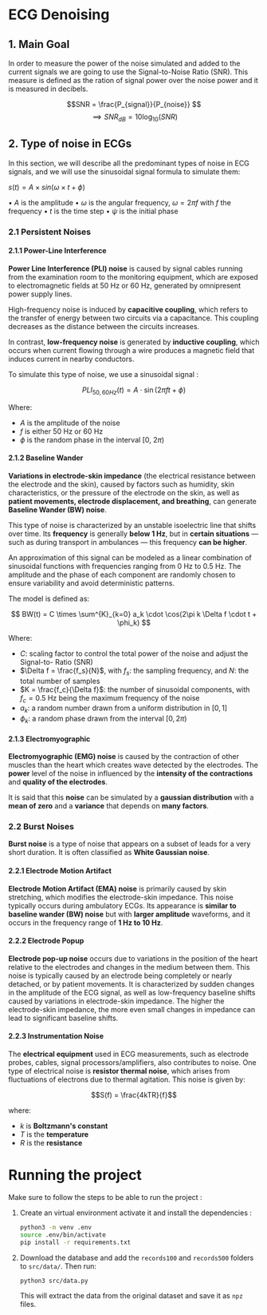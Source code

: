 # ECG Denoising

## 1. Main Goal

In order to measure the power of the noise simulated and added to the current signals we are going to use the Signal-to-Noise Ratio (SNR). This measure is defined as the ration of signal power over the noise power and it is measured in decibels.

$$SNR = \frac{P_{signal}}{P_{noise}} $$
$$\implies {SNR}_{dB} = 10\log _{10}(SNR)$$

## 2. Type of noise in ECGs

In this section, we will describe all the predominant types of noise in ECG signals, and we will use the sinusoidal signal formula to simulate them:

$s(t)=A×sin⁡(\omega \times t+\phi)$

• $A$ is the amplitude
• $\omega$ is the angular frequency, $\omega = 2\pi f$ with $f$ the frequency
• $t$ is the time step
• $\psi$ is the initial phase
### 2.1 Persistent Noises

#### 2.1.1 Power-Line Interference  

**Power Line Interference (PLI) noise** is caused by signal cables running from the examination room to the monitoring equipment, which are exposed to electromagnetic fields at 50 Hz or 60 Hz, generated by omnipresent power supply lines.

High-frequency noise is induced by **capacitive coupling**, which refers to the transfer of energy between two circuits via a capacitance. This coupling decreases as the distance between the circuits increases.

In contrast, **low-frequency noise** is generated by **inductive coupling**, which occurs when current flowing through a wire produces a magnetic field that induces current in nearby conductors.

To simulate this type of noise, we use a sinusoidal signal :

$$
PLI_{50,60Hz}(t) = A \cdot \sin(2\pi f t + \phi)
$$

Where:

- $A$ is the amplitude of the noise  
- $f$ is either 50 Hz or 60 Hz  
- $\phi$ is the random phase in the interval $[0,\ 2\pi)$


#### 2.1.2 Baseline Wander  

**Variations in electrode-skin impedance** (the electrical resistance between the electrode and the skin), caused by factors such as humidity, skin characteristics, or the pressure of the electrode on the skin, as well as **patient movements, electrode displacement, and breathing**, can generate **Baseline Wander (BW) noise**.

This type of noise is characterized by an unstable isoelectric line that shifts over time. Its **frequency** is generally **below 1 Hz**, but in **certain situations** — such as during transport in ambulances — this frequency **can be higher**.

An approximation of this signal can be modeled as a linear combination of sinusoidal functions with frequencies ranging from 0 Hz to 0.5 Hz. The amplitude and the phase of each component are randomly chosen to ensure variability and avoid deterministic patterns.

The model is defined as:

$$
BW(t) = C \times \sum^{K}_{k=0} a_k \cdot \cos(2\pi k \Delta f \cdot t + \phi_k)
$$

Where:

- $C$: scaling factor to control the total power of the noise and adjust the Signal-to- Ratio (SNR)  
- $\Delta f = \frac{f_s}{N}$, with $f_s$: the sampling frequency, and $N$: the total number of samples  
- $K = \frac{f_c}{\Delta f}$: the number of sinusoidal components, with $f_c = 0.5$ Hz being the maximum frequency of the noise  
- $a_k$: a random number drawn from a uniform distribution in $[0, 1]$  
- $\phi_k$: a random phase drawn from the interval $[0, 2\pi)$  

#### 2.1.3 Electromyographic  

**Electromyographic (EMG) noise** is caused by the contraction of other muscles than the heart which creates wave detected by the electrodes. The **power** level of the noise in influenced by the **intensity of the contractions** and **quality of the electrodes**.

It is said that this **noise** can be simulated by a **gaussian distribution** with a **mean of zero** and a **variance** that depends on **many factors**.

### 2.2 Burst Noises

**Burst noise** is a type of noise that appears on a subset of leads for a very short duration. It is often classified as **White Gaussian noise**.


#### 2.2.1 Electrode Motion Artifact 

**Electrode Motion Artifact (EMA) noise** is primarily caused by skin stretching, which modifies the electrode-skin impedance. This noise typically occurs during ambulatory ECGs. Its appearance is **similar to baseline wander (BW) noise** but with **larger amplitude** waveforms, and it occurs in the frequency range of **1 Hz to 10 Hz**.

#### 2.2.2 Electrode Popup 

**Electrode pop-up noise** occurs due to variations in the position of the heart relative to the electrodes and changes in the medium between them. This noise is typically caused by an electrode being completely or nearly detached, or by patient movements.
It is characterized by sudden changes in the amplitude of the ECG signal, as well as low-frequency baseline shifts caused by variations in electrode-skin impedance. The higher the electrode-skin impedance, the more even small changes in impedance can lead to significant baseline shifts.

#### 2.2.3 Instrumentation Noise

The **electrical equipment** used in ECG measurements, such as electrode probes, cables, signal processors/amplifiers, also contributes to noise. 
One type of electrical noise is **resistor thermal noise**, which arises from fluctuations of electrons due to thermal agitation. 
This noise is given by:

$$S(f) = \frac{4kTR}{f}$$

where:
- $k$ is **Boltzmann's constant**
- $T$ is the **temperature**
- $R$ is the **resistance**


# Running the project

Make sure to follow the steps to be able to run the project  :
    
1. Create an virtual environment activate it and install the dependencies : 
    ```bash
    python3 -m venv .env
    source .env/bin/activate
    pip install -r requirements.txt
    ```
    
2. Download the database and add the `records100` and `records500` folders to `src/data/`. Then run: 
    ```bash
    python3 src/data.py
    ```
   This will extract the data from the original dataset and save it as `npz` files.